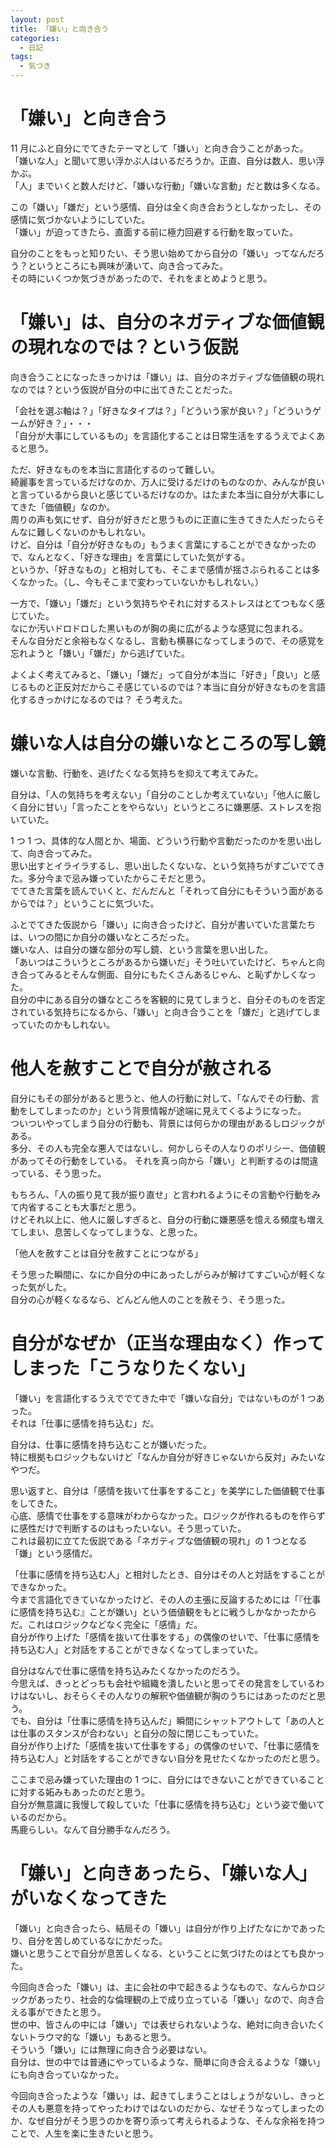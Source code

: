 ```yaml
---
layout: post
title: 「嫌い」と向き合う
categories:
  - 日記
tags:
  - 気づき
---
```


# 「嫌い」と向き合う

11 月にふと自分にでてきたテーマとして「嫌い」と向き合うことがあった。  
「嫌いな人」と聞いて思い浮かぶ人はいるだろうか。正直、自分は数人、思い浮かぶ。  
「人」までいくと数人だけど、「嫌いな行動」「嫌いな言動」だと数は多くなる。

この「嫌い」「嫌だ」という感情、自分は全く向き合おうとしなかったし、その感情に気づかないようにしていた。  
「嫌い」が迫ってきたら、直面する前に極力回避する行動を取っていた。

自分のことをもっと知りたい、そう思い始めてから自分の「嫌い」ってなんだろう？というところにも興味が湧いて、向き合ってみた。  
その時にいくつか気づきがあったので、それをまとめようと思う。

# 「嫌い」は、自分のネガティブな価値観の現れなのでは？という仮説

向き合うことになったきっかけは「嫌い」は、自分のネガティブな価値観の現れなのでは？という仮説が自分の中に出てきたことだった。

「会社を選ぶ軸は？」「好きなタイプは？」「どういう家が良い？」「どういうゲームが好き？」・・・  
「自分が大事にしているもの」を言語化することは日常生活をするうえでよくあると思う。

ただ、好きなものを本当に言語化するのって難しい。  
綺麗事を言っているだけなのか、万人に受けるだけのものなのか、みんなが良いと言っているから良いと感じているだけなのか。はたまた本当に自分が大事にしてきた「価値観」なのか。  
周りの声も気にせず、自分が好きだと思うものに正直に生きてきた人だったらそんなに難しくないのかもしれない。  
けど、自分は「自分が好きなもの」もうまく言葉にすることができなかったので、なんとなく、「好きな理由」を言葉にしていた気がする。  
というか、「好きなもの」と相対しても、そこまで感情が揺さぶられることは多くなかった。（し、今もそこまで変わっていないかもしれない。）

一方で、「嫌い」「嫌だ」という気持ちやそれに対するストレスはとてつもなく感じていた。  
なにか汚いドロドロした黒いものが胸の奥に広がるような感覚に包まれる。  
そんな自分だと余裕もなくなるし、言動も横暴になってしまうので、その感覚を忘れようと「嫌い」「嫌だ」から逃げていた。

よくよく考えてみると、「嫌い」「嫌だ」って自分が本当に「好き」「良い」と感じるものと正反対だからこそ感じているのでは？本当に自分が好きなものを言語化するきっかけになるのでは？
そう考えた。

# 嫌いな人は自分の嫌いなところの写し鏡

嫌いな言動、行動を、逃げたくなる気持ちを抑えて考えてみた。

自分は、「人の気持ちを考えない」「自分のことしか考えていない」「他人に厳しく自分に甘い」「言ったことをやらない」というところに嫌悪感、ストレスを抱いていた。

1 つ 1 つ、具体的な人間とか、場面、どういう行動や言動だったのかを思い出して、向き合ってみた。  
思い出すとイライラするし、思い出したくないな、という気持ちがすごいでてきた。多分今まで忌み嫌っていたからこそだと思う。  
でてきた言葉を読んでいくと、だんだんと「それって自分にもそういう面があるからでは？」ということに気づいた。

ふとでてきた仮説から「嫌い」に向き合ったけど、自分が書いていた言葉たちは、いつの間にか自分の嫌いなところだった。  
嫌いな人、は自分の嫌な部分の写し鏡、という言葉を思い出した。  
「あいつはこういうところがあるから嫌いだ」そう吐いていたけど、ちゃんと向き合ってみるとそんな側面、自分にもたくさんあるじゃん、と恥ずかしくなった。  
自分の中にある自分の嫌なところを客観的に見てしまうと、自分そのものを否定されている気持ちになるから、「嫌い」と向き合うことを「嫌だ」と逃げてしまっていたのかもしれない。

# 他人を赦すことで自分が赦される

自分にもその部分があると思うと、他人の行動に対して、「なんでその行動、言動をしてしまったのか」という背景情報が途端に見えてくるようになった。  
ついついやってしまう自分の行動も、背景には何らかの理由があるしロジックがある。  
多分、その人も完全な悪人ではないし、何かしらその人なりのポリシー、価値観があってその行動をしている。
それを真っ向から「嫌い」と判断するのは間違っている、そう思った。

もちろん、「人の振り見て我が振り直せ」と言われるようにその言動や行動をみて内省することも大事だと思う。  
けどそれ以上に、他人に厳しすぎると、自分の行動に嫌悪感を憶える頻度も増えてしまい、息苦しくなってしまうな、と思った。

「他人を赦すことは自分を赦すことにつながる」

そう思った瞬間に、なにか自分の中にあったしがらみが解けてすごい心が軽くなった気がした。  
自分の心が軽くなるなら、どんどん他人のことを赦そう、そう思った。

# 自分がなぜか（正当な理由なく）作ってしまった「こうなりたくない」

「嫌い」を言語化するうえででてきた中で「嫌いな自分」ではないものが 1 つあった。  
それは「仕事に感情を持ち込む」だ。

自分は、仕事に感情を持ち込むことが嫌いだった。  
特に根拠もロジックもないけど「なんか自分が好きじゃないから反対」みたいなやつだ。

思い返すと、自分は「感情を抜いて仕事をすること」を美学にした価値観で仕事をしてきた。  
心底、感情で仕事をする意味がわからなかった。ロジックが作れるものを作らずに感性だけで判断するのはもったいない。そう思っていた。  
これは最初に立てた仮説である「ネガティブな価値観の現れ」の 1 つとなる「嫌」という感情だ。

「仕事に感情を持ち込む人」と相対したとき、自分はその人と対話をすることができなかった。  
今まで言語化できていなかったけど、その人の主張に反論するためには「『仕事に感情を持ち込む』ことが嫌い」という価値観をもとに戦うしかなかったからだ。これはロジックなどなく完全に「感情」だ。  
自分が作り上げた「感情を抜いて仕事をする」の偶像のせいで、「仕事に感情を持ち込む人」と対話をすることができなくなってしまっていた。

自分はなんで仕事に感情を持ち込みたくなかったのだろう。  
今思えば、きっとどっちも会社や組織を潰したいと思ってその発言をしているわけはないし、おそらくその人なりの解釈や価値観が胸のうちにはあったのだと思う。  
でも、自分は「仕事に感情を持ち込んだ」瞬間にシャットアウトして「あの人とは仕事のスタンスが合わない」と自分の殻に閉じこもっていた。  
自分が作り上げた「感情を抜いて仕事をする」の偶像のせいで、「仕事に感情を持ち込む人」と対話をすることができない自分を見せたくなかったのだと思う。

ここまで忌み嫌っていた理由の 1 つに、自分にはできないことができていることに対する妬みもあったのだと思う。  
自分が無意識に我慢して殺していた「仕事に感情を持ち込む」という姿で働いているのだから。  
馬鹿らしい。なんて自分勝手なんだろう。

# 「嫌い」と向きあったら、「嫌いな人」がいなくなってきた

「嫌い」と向き合ったら、結局その「嫌い」は自分が作り上げたなにかであったり、自分を苦しめているなにかだった。  
嫌いと思うことで自分が息苦しくなる、ということに気づけたのはとても良かった。

今回向き合った「嫌い」は、主に会社の中で起きるようなもので、なんらかロジックがあったり、社会的な倫理観の上で成り立っている「嫌い」なので、向き合える事ができたと思う。  
世の中、皆さんの中には「嫌い」では表せられないような、絶対に向き合いたくないトラウマ的な「嫌い」もあると思う。  
そういう「嫌い」には無理に向き合う必要はない。  
自分は、世の中では普通にやっているような、簡単に向き合えるような「嫌い」にも向き合っていなかった。

今回向き合ったような「嫌い」は、起きてしまうことはしょうがないし、きっとその人も悪意を持ってやったわけではないのだから、なぜそうなってしまったのか、なぜ自分がそう思うのかを寄り添って考えられるような、そんな余裕を持つことで、人生を楽に生きたいと思う。
